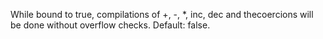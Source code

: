 While bound to true, compilations of +, -, *, inc, dec and thecoercions will be done without overflow checks. Default: false.